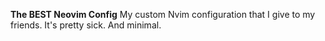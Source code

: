 **The BEST Neovim Config**
My custom Nvim configuration that I give to my friends. It's pretty sick. And minimal.
